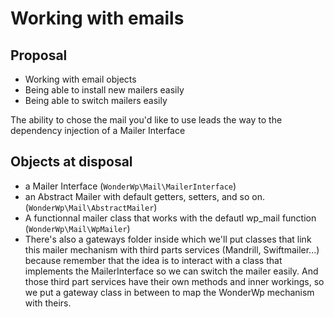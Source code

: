 # Working with emails

## Proposal

- Working with email objects
- Being able to install new mailers easily
- Being able to switch mailers easily

The ability to chose the mail you'd like to use leads the way to the dependency injection of a Mailer Interface

## Objects at disposal

- a Mailer Interface (`WonderWp\Mail\MailerInterface`)
- an Abstract Mailer with default getters, setters, and so on. (`WonderWp\Mail\AbstractMailer`)
- A functionnal mailer class that works with the defautl wp_mail function (`WonderWp\Mail\WpMailer`)
- There's also a gateways folder inside which we'll put classes that link this mailer mechanism with third parts services (Mandrill, Swiftmailer...) because remember that the idea is to interact with a class that implements the MailerInterface so we can switch the mailer easily. And those third part services have their own methods and inner workings, so we put a gateway class in between to map the WonderWp mechanism with theirs.